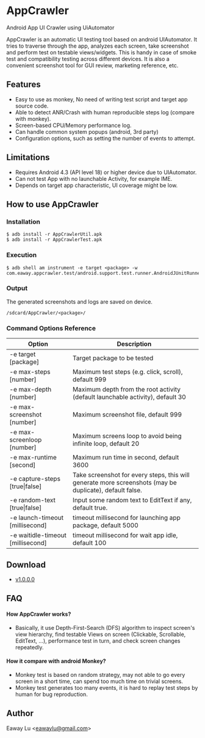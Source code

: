 # AppCrawler

Android App UI Crawler using UiAutomator

AppCrawler is an automatic UI testing tool based on android UIAutomator.
It tries to traverse through the app, analyzes each screen, take screenshot and perform test on testable views/widgets.
This is handy in case of smoke test and compatibility testing across different devices.
It is also a convenient screenshot tool for GUI review, marketing reference, etc.

## Features

* Easy to use as monkey, No need of writing test script and target app source code.
* Able to detect ANR/Crash with human reproducible steps log (compare with monkey).
* Screen-based CPU/Memory performance log.
* Can handle common system popups (android, 3rd party)
* Configuration options, such as setting the number of events to attempt.

## Limitations

* Requires Android 4.3 (API level 18) or higher device due to UIAutomator.
* Can not test App with no launchable Activity, for example IME.
* Depends on target app characteristic, UI coverage might be low.

## How to use AppCrawler

### Installation
    $ adb install -r AppCrawlerUtil.apk
    $ adb install -r AppCrawlerTest.apk

### Execution
    $ adb shell am instrument -e target <package> -w com.eaway.appcrawler.test/android.support.test.runner.AndroidJUnitRunner

### Output
The generated screenshots and logs are saved on device.

    /sdcard/AppCrawler/<package>/

### Command Options Reference

| Option                | Description           |
| --------------------- | --------------------- |
| -e target [package]  | Target package to be tested |
| -e max-steps [number] | Maximum test steps (e.g. click, scroll), default 999 |
| -e max-depth [number] | Maximum depth from the root activity (default launchable activity), default 30 |
| -e max-screenshot [number] | Maximum screenshot file, default 999 |
| -e max-screenloop [number] | Maximum screens loop to avoid being infinite loop, default 20 |
| -e max-runtime [second] | Maximum run time in second, default 3600 |
| -e capture-steps [true\|false] | Take screenshot for every steps, this will generate more screenshots (may be duplicate), default false. |
| -e random-text [true\|false] | Input some random text to EditText if any, default true. |
| -e launch-timeout [millisecond] | timeout millisecond for launching app package, default 5000 |
| -e waitidle-timeout [millisecond] | timeout millisecond for wait app idle, default 100 |


## Download

* [v1.0.0.0](https://github.com/Eaway/AppCrawler/releases/download/v1.0.0.0/AppCrawler_v1.0.0.0.zip)

## FAQ

#### How AppCrawler works?

* Basically, it use Depth-First-Search (DFS) algorithm to inspect screen's view hierarchy, find testable Views on screen (Clickable, Scrollable, EditText, ...), performance test in turn, and check screen changes repeatedly.

#### How it compare with android Monkey?

* Monkey test is based on random strategy, may not able to go every screen in a short time, can spend too much time on trivial screens.
* Monkey test generates too many events, it is hard to replay test steps by human for bug reproduction.

## Author

Eaway Lu <<eawaylu@gmail.com>>

